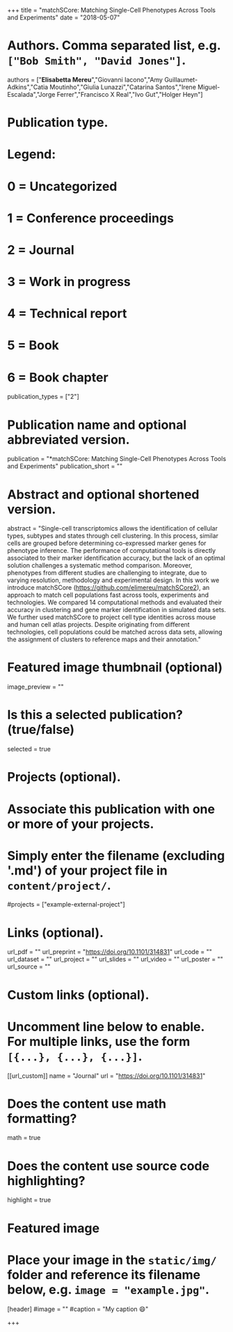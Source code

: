 +++
title = "matchSCore: Matching Single-Cell Phenotypes Across Tools and Experiments"
date = "2018-05-07"

# Authors. Comma separated list, e.g. `["Bob Smith", "David Jones"]`.


authors = ["**Elisabetta Mereu**","Giovanni Iacono","Amy Guillaumet-Adkins","Catia Moutinho","Giulia Lunazzi","Catarina Santos","Irene Miguel-Escalada","Jorge Ferrer","Francisco X Real","Ivo Gut","Holger Heyn"]



# Publication type.
# Legend:
# 0 = Uncategorized
# 1 = Conference proceedings
# 2 = Journal
# 3 = Work in progress
# 4 = Technical report
# 5 = Book
# 6 = Book chapter
publication_types = ["2"]

# Publication name and optional abbreviated version.
publication = "*matchSCore: Matching Single-Cell Phenotypes Across Tools and Experiments"
publication_short = ""


# Abstract and optional shortened version.
abstract = "Single-cell transcriptomics allows the identification of cellular types, subtypes and states through cell clustering. In this process, similar cells are grouped before determining co-expressed marker genes for phenotype inference. The performance of computational tools is directly associated to their marker identification accuracy, but the lack of an optimal solution challenges a systematic method comparison. Moreover, phenotypes from different studies are challenging to integrate, due to varying resolution, methodology and experimental design. In this work we introduce matchSCore (https://github.com/elimereu/matchSCore2), an approach to match cell populations fast across tools, experiments and technologies. We compared 14 computational methods and evaluated their accuracy in clustering and gene marker identification in simulated data sets. We further used matchSCore to project cell type identities across mouse and human cell atlas projects. Despite originating from different technologies, cell populations could be matched across data sets, allowing the assignment of clusters to reference maps and their annotation."

# Featured image thumbnail (optional)
image_preview = ""

# Is this a selected publication? (true/false)
selected = true

# Projects (optional).
#   Associate this publication with one or more of your projects.
#   Simply enter the filename (excluding '.md') of your project file in `content/project/`.
#projects = ["example-external-project"]

# Links (optional).
url_pdf = ""
url_preprint = "https://doi.org/10.1101/314831"
url_code = ""
url_dataset = ""
url_project = ""
url_slides = ""
url_video = ""
url_poster = ""
url_source = ""

# Custom links (optional).
#   Uncomment line below to enable. For multiple links, use the form `[{...}, {...}, {...}]`.
[[url_custom]]
name = "Journal"
url = "https://doi.org/10.1101/314831"

# Does the content use math formatting?
math = true

# Does the content use source code highlighting?
highlight = true
  
# Featured image
# Place your image in the `static/img/` folder and reference its filename below, e.g. `image = "example.jpg"`.
[header]
#image = ""
#caption = "My caption :smile:"

+++


